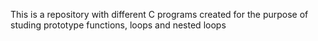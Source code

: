 This is a repository with different C programs created for the purpose of studing prototype functions, loops and nested loops